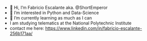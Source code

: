 - 👋 Hi, I’m Fabricio Escalante aka. @ShortEmperor
- 👀 I’m interested in Python and Data-Science
- 🌱 I’m currently learning as much as I can
- I am studying telematics at the National Polytechnic Institute
- contact me here: https://www.linkedin.com/in/fabricio-escalante-256b171aa/

<!---
ShortEmperor/ShortEmperor is a ✨ special ✨ repository because its `README.md` (this file) appears on your GitHub profile.
You can click the Preview link to take a look at your changes.
--->
